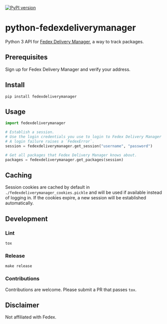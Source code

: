 [![PyPI version](https://badge.fury.io/py/fedexdeliverymanager.svg)](https://badge.fury.io/py/fedexdeliverymanager)

# python-fedexdeliverymanager

Python 3 API for [Fedex Delivery Manager](https://www.fedex.com/us/delivery/), a way to track packages.

## Prerequisites

Sign up for Fedex Delivery Manager and verify your address.

## Install

`pip install fedexdeliverymanager`

## Usage

```python
import fedexdeliverymanager

# Establish a session.
# Use the login credentials you use to login to Fedex Delivery Manager via the web.
# A login failure raises a `FedexError`.
session = fedexdeliverymanager.get_session("username", "password")

# Get all packages that Fedex Delivery Manager knows about.
packages = fedexdeliverymanager.get_packages(session)
```

## Caching
Session cookies are cached by default in `./fedexdeliverymanager_cookies.pickle` and will be used if available instead of logging in. If the cookies expire, a new session will be established automatically.

## Development

### Lint

`tox`

### Release

`make release`

### Contributions

Contributions are welcome. Please submit a PR that passes `tox`.

## Disclaimer
Not affiliated with Fedex.
